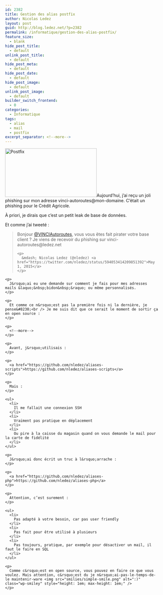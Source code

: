 ```yaml
---
id: 2382
title: Gestion des alias postfix
author: Nicolas Ledez
layout: post
guid: http://blog.ledez.net/?p=2382
permalink: /informatique/gestion-des-alias-postfix/
feature_size:
  - blank
hide_post_title:
  - default
unlink_post_title:
  - default
hide_post_meta:
  - default
hide_post_date:
  - default
hide_post_image:
  - default
unlink_post_image:
  - default
builder_switch_frontend:
  - 0
categories:
  - Informatique
tags:
  - alias
  - mail
  - postfix
excerpt_separator: <!--more-->
---
```

[<img class="alignnone size-medium wp-image-2385" src="2015/05/Postfix_logo-300x159.png" alt="Postfix" width="300" height="159" />][1]Aujourd&rsquo;hui, j&rsquo;ai reçu un joli phishing sur mon adresse vinci-autoroutes@mon-domaine. C&rsquo;était un phishing pour le Crédit Agricole.

À priori, je dirais que c&rsquo;est un petit leak de base de données.

Et comme j&rsquo;ai tweeté :

<div class="post-embed">
  <blockquote class="twitter-tweet" width="500">
    <p lang="fr" dir="ltr">
      Bonjour <a href="https://twitter.com/VINCIAutoroutes">@VINCIAutoroutes</a>, vous vous êtes fait pirater votre base client ? Je viens de recevoir du phishing sur vinci-autoroutes@ledez.net
    </p>
    
    <p>
      &mdash; Nicolas Ledez (@nledez) <a href="https://twitter.com/nledez/status/594053414209851392">May 1, 2015</a>
    </p>
  </blockquote>
  
  <p>
    </div> 
    
    <p>
      J&rsquo;ai eu une demande sur comment je fais pour mes adresses mails &laquo;&nbsp;bidon&nbsp;&raquo; ou même personnalisés.
    </p>
    
    <p>
      Et comme ce n&rsquo;est pas la première fois ni la dernière, je pense&#8230;<br /> Je me suis dit que ce serait le moment de sortir ça en open source :
    </p>
    
    <p>
      <!--more-->
    </p>
    
    <p>
      Avant, j&rsquo;utilisais :
    </p>
    
    <p>
      <a href="https://github.com/nledez/aliases-scripts">https://github.com/nledez/aliases-scripts</a>
    </p>
    
    <p>
      Mais :
    </p>
    
    <ul>
      <li>
        Il me fallait une connexion SSH
      </li>
      <li>
        Vraiment pas pratique en déplacement
      </li>
      <li>
        Ou pire à la caisse du magasin quand on vous demande le mail pour la carte de fidélité
      </li>
    </ul>
    
    <p>
      J&rsquo;ai donc écrit un truc à l&rsquo;arrache :
    </p>
    
    <p>
      <a href="https://github.com/nledez/aliases-php">https://github.com/nledez/aliases-php</a>
    </p>
    
    <p>
      Attention, c’est surement :
    </p>
    
    <ul>
      <li>
        Pas adapté à votre besoin, car pas user friendly
      </li>
      <li>
        Pas fait pour être utilisé à plusieurs
      </li>
      <li>
        Pas toujours, pratique, par exemple pour désactiver un mail, il faut le faire en SQL
      </li>
    </ul>
    
    <p>
      Comme c&rsquo;est en open source, vous pouvez en faire ce que vous voulez. Mais attention, c&rsquo;est du je n&rsquo;ai-pas-le-temps-de-le maintenir-ware <img src="smilies/simple-smile.png" alt=":)" class="wp-smiley" style="height: 1em; max-height: 1em;" />
    </p>

 [1]: https://blog.ledez.net/wp-content/uploads/2015/05/Postfix_logo.png
